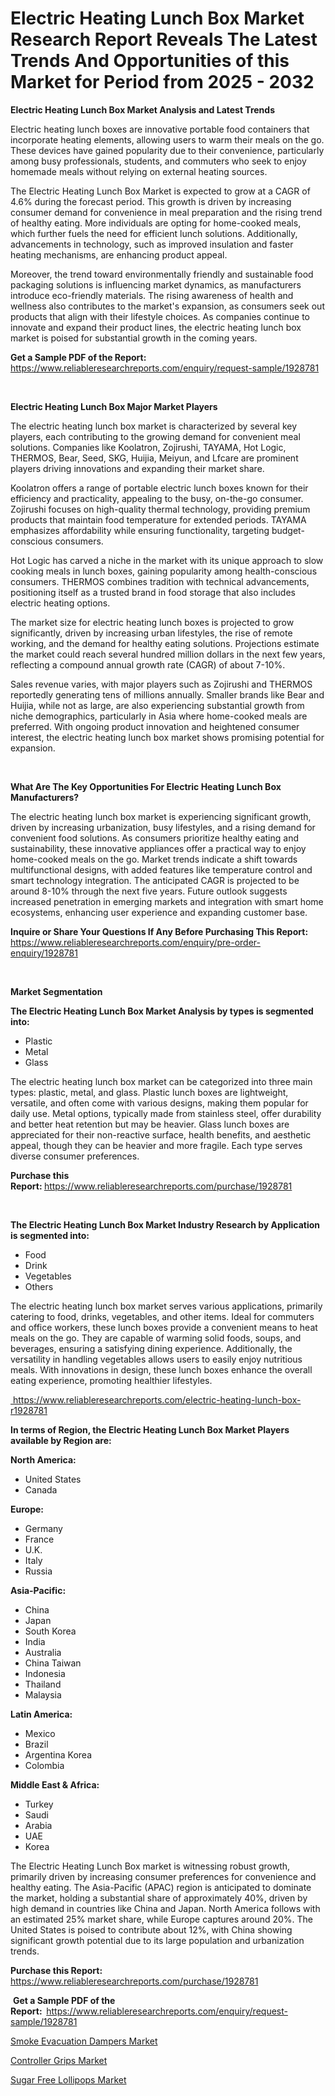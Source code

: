 <p><h1>Electric Heating Lunch Box Market Research Report Reveals The Latest Trends And Opportunities of this Market for Period from 2025 - 2032</h1></p><p><strong>Electric Heating Lunch Box Market Analysis and Latest Trends</strong></p>
<p><p>Electric heating lunch boxes are innovative portable food containers that incorporate heating elements, allowing users to warm their meals on the go. These devices have gained popularity due to their convenience, particularly among busy professionals, students, and commuters who seek to enjoy homemade meals without relying on external heating sources.</p><p>The Electric Heating Lunch Box Market is expected to grow at a CAGR of 4.6% during the forecast period. This growth is driven by increasing consumer demand for convenience in meal preparation and the rising trend of healthy eating. More individuals are opting for home-cooked meals, which further fuels the need for efficient lunch solutions. Additionally, advancements in technology, such as improved insulation and faster heating mechanisms, are enhancing product appeal.</p><p>Moreover, the trend toward environmentally friendly and sustainable food packaging solutions is influencing market dynamics, as manufacturers introduce eco-friendly materials. The rising awareness of health and wellness also contributes to the market's expansion, as consumers seek out products that align with their lifestyle choices. As companies continue to innovate and expand their product lines, the electric heating lunch box market is poised for substantial growth in the coming years.</p></p>
<p><strong>Get a Sample PDF of the Report:&nbsp;</strong> <a href="https://www.reliableresearchreports.com/enquiry/request-sample/1928781?utm_campaign=40&utm_medium=2&utm_source=Github&utm_content=ia&utm_term=16012025&utm_id=electric-heating-lunch-box">https://www.reliableresearchreports.com/enquiry/request-sample/1928781</a></p>
<p>&nbsp;</p>
<p><strong>Electric Heating Lunch Box Major Market Players</strong></p>
<p><p>The electric heating lunch box market is characterized by several key players, each contributing to the growing demand for convenient meal solutions. Companies like Koolatron, Zojirushi, TAYAMA, Hot Logic, THERMOS, Bear, Seed, SKG, Huijia, Meiyun, and Lfcare are prominent players driving innovations and expanding their market share.</p><p>Koolatron offers a range of portable electric lunch boxes known for their efficiency and practicality, appealing to the busy, on-the-go consumer. Zojirushi focuses on high-quality thermal technology, providing premium products that maintain food temperature for extended periods. TAYAMA emphasizes affordability while ensuring functionality, targeting budget-conscious consumers.</p><p>Hot Logic has carved a niche in the market with its unique approach to slow cooking meals in lunch boxes, gaining popularity among health-conscious consumers. THERMOS combines tradition with technical advancements, positioning itself as a trusted brand in food storage that also includes electric heating options.</p><p>The market size for electric heating lunch boxes is projected to grow significantly, driven by increasing urban lifestyles, the rise of remote working, and the demand for healthy eating solutions. Projections estimate the market could reach several hundred million dollars in the next few years, reflecting a compound annual growth rate (CAGR) of about 7-10%.</p><p>Sales revenue varies, with major players such as Zojirushi and THERMOS reportedly generating tens of millions annually. Smaller brands like Bear and Huijia, while not as large, are also experiencing substantial growth from niche demographics, particularly in Asia where home-cooked meals are preferred. With ongoing product innovation and heightened consumer interest, the electric heating lunch box market shows promising potential for expansion.</p></p>
<p>&nbsp;</p>
<p><strong>What Are The Key Opportunities For Electric Heating Lunch Box Manufacturers?</strong></p>
<p><p>The electric heating lunch box market is experiencing significant growth, driven by increasing urbanization, busy lifestyles, and a rising demand for convenient food solutions. As consumers prioritize healthy eating and sustainability, these innovative appliances offer a practical way to enjoy home-cooked meals on the go. Market trends indicate a shift towards multifunctional designs, with added features like temperature control and smart technology integration. The anticipated CAGR is projected to be around 8-10% through the next five years. Future outlook suggests increased penetration in emerging markets and integration with smart home ecosystems, enhancing user experience and expanding customer base.</p></p>
<p><strong>Inquire or Share Your Questions If Any Before Purchasing This Report:</strong> <a href="https://www.reliableresearchreports.com/enquiry/pre-order-enquiry/1928781?utm_campaign=40&utm_medium=2&utm_source=Github&utm_content=ia&utm_term=16012025&utm_id=electric-heating-lunch-box">https://www.reliableresearchreports.com/enquiry/pre-order-enquiry/1928781</a></p>
<p>&nbsp;</p>
<p><strong>Market Segmentation</strong></p>
<p><strong>The Electric Heating Lunch Box Market Analysis by types is segmented into:</strong></p>
<p><ul><li>Plastic</li><li>Metal</li><li>Glass</li></ul></p>
<p><p>The electric heating lunch box market can be categorized into three main types: plastic, metal, and glass. Plastic lunch boxes are lightweight, versatile, and often come with various designs, making them popular for daily use. Metal options, typically made from stainless steel, offer durability and better heat retention but may be heavier. Glass lunch boxes are appreciated for their non-reactive surface, health benefits, and aesthetic appeal, though they can be heavier and more fragile. Each type serves diverse consumer preferences.</p></p>
<p><strong>Purchase this Report:&nbsp;</strong><a href="https://www.reliableresearchreports.com/purchase/1928781?utm_campaign=40&utm_medium=2&utm_source=Github&utm_content=ia&utm_term=16012025&utm_id=electric-heating-lunch-box">https://www.reliableresearchreports.com/purchase/1928781</a></p>
<p>&nbsp;</p>
<p><strong>The Electric Heating Lunch Box Market Industry Research by Application is segmented into:</strong></p>
<p><ul><li>Food</li><li>Drink</li><li>Vegetables</li><li>Others</li></ul></p>
<p><p>The electric heating lunch box market serves various applications, primarily catering to food, drinks, vegetables, and other items. Ideal for commuters and office workers, these lunch boxes provide a convenient means to heat meals on the go. They are capable of warming solid foods, soups, and beverages, ensuring a satisfying dining experience. Additionally, the versatility in handling vegetables allows users to easily enjoy nutritious meals. With innovations in design, these lunch boxes enhance the overall eating experience, promoting healthier lifestyles.</p></p>
<p><a href="https://www.reliableresearchreports.com/electric-heating-lunch-box-r1928781?utm_campaign=40&utm_medium=2&utm_source=Github&utm_content=ia&utm_term=16012025&utm_id=electric-heating-lunch-box">&nbsp;https://www.reliableresearchreports.com/electric-heating-lunch-box-r1928781</a></p>
<p><strong>In terms of Region, the Electric Heating Lunch Box Market Players available by Region are:</strong></p>
<p>
    <p> <strong> North America: </strong>
        <ul>
            <li>United States</li>
            <li>Canada</li>
        </ul>
        </p> 
    <p> <strong> Europe: </strong>
        <ul>
            <li>Germany</li>
            <li>France</li>
            <li>U.K.</li>
            <li>Italy</li>
            <li>Russia</li>
        </ul>
        </p> 
    <p> <strong> Asia-Pacific: </strong>
        <ul>
            <li>China</li>
            <li>Japan</li>
            <li>South Korea</li>
            <li>India</li>
            <li>Australia</li>
            <li>China Taiwan</li>
            <li>Indonesia</li>
            <li>Thailand</li>
            <li>Malaysia</li>
        </ul>
        </p> 
    <p> <strong> Latin America: </strong>
        <ul>
            <li>Mexico</li>
            <li>Brazil</li>
            <li>Argentina Korea</li>
            <li>Colombia</li>
        </ul>
        </p> 
    <p> <strong> Middle East & Africa: </strong>
        <ul>
            <li>Turkey</li>
            <li>Saudi</li>
            <li>Arabia</li>
            <li>UAE</li>
            <li>Korea</li>
        </ul>
    </p>
    </p>
<p><p>The Electric Heating Lunch Box market is witnessing robust growth, primarily driven by increasing consumer preferences for convenience and healthy eating. The Asia-Pacific (APAC) region is anticipated to dominate the market, holding a substantial share of approximately 40%, driven by high demand in countries like China and Japan. North America follows with an estimated 25% market share, while Europe captures around 20%. The United States is poised to contribute about 12%, with China showing significant growth potential due to its large population and urbanization trends.</p></p>
<p><strong>Purchase this Report: </strong><a href="https://www.reliableresearchreports.com/purchase/1928781?utm_campaign=40&utm_medium=2&utm_source=Github&utm_content=ia&utm_term=16012025&utm_id=electric-heating-lunch-box">https://www.reliableresearchreports.com/purchase/1928781</a></p>
<p>&nbsp;<strong>Get a Sample PDF of the Report:&nbsp;&nbsp;</strong><a href="https://www.reliableresearchreports.com/enquiry/request-sample/1928781?utm_campaign=40&utm_medium=2&utm_source=Github&utm_content=ia&utm_term=16012025&utm_id=electric-heating-lunch-box">https://www.reliableresearchreports.com/enquiry/request-sample/1928781</a></p>
<p><strong></strong></p>
<p><p><a href="https://github.com/klaassenmackenzie6/Market-Research-Report-List-1/blob/main/smoke-evacuation-dampers-market.md?utm_campaign=40&utm_medium=2&utm_source=Github&utm_content=ia&utm_term=16012025&utm_id=electric-heating-lunch-box">Smoke Evacuation Dampers Market</a></p><p><a href="https://github.com/tanekacalderon743/Market-Research-Report-List-1/blob/main/controller-grips-market.md?utm_campaign=40&utm_medium=2&utm_source=Github&utm_content=ia&utm_term=16012025&utm_id=electric-heating-lunch-box">Controller Grips Market</a></p><p><a href="https://github.com/lvaill871987/Market-Research-Report-List-1/blob/main/sugar-free-lollipops-market.md?utm_campaign=40&utm_medium=2&utm_source=Github&utm_content=ia&utm_term=16012025&utm_id=electric-heating-lunch-box">Sugar Free Lollipops Market</a></p></p>